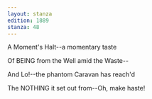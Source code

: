```yaml
---
layout: stanza
edition: 1889
stanza: 48
---
```


A Moment's Halt--a momentary taste

Of BEING from the Well amid the Waste--

And Lo!--the phantom Caravan has reach'd

The NOTHING it set out from--Oh, make haste!